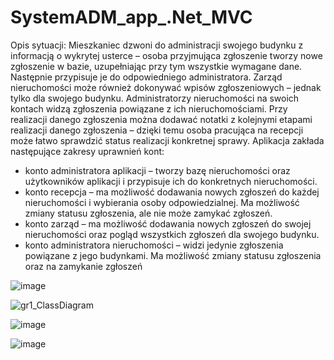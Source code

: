 # SystemADM_app_.Net_MVC

Opis sytuacji:
Mieszkaniec dzwoni do administracji swojego budynku z informacją o wykrytej usterce – osoba przyjmująca zgłoszenie tworzy nowe zgłoszenie w bazie, uzupełniając przy tym wszystkie wymagane dane. Następnie przypisuje je do odpowiedniego administratora. 
Zarząd nieruchomości może również dokonywać wpisów zgłoszeniowych – jednak tylko dla swojego budynku.
Administratorzy nieruchomości na swoich kontach widzą zgłoszenia powiązane z ich nieruchomościami. Przy realizacji danego zgłoszenia można dodawać notatki z kolejnymi etapami realizacji danego zgłoszenia – dzięki temu osoba pracująca na recepcji może łatwo sprawdzić status realizacji konkretnej sprawy.
Aplikacja zakłada następujące zakresy uprawnień kont:
- konto administratora aplikacji – tworzy bazę nieruchomości oraz użytkowników aplikacji i przypisuje ich do konkretnych nieruchomości.
- konto recepcja – ma możliwość dodawania nowych zgłoszeń do każdej nieruchomości i wybierania osoby odpowiedzialnej. Ma możliwość zmiany statusu zgłoszenia, ale nie może zamykać zgłoszeń.
- konto zarząd – ma możliwość dodawania nowych zgłoszeń do swojej nieruchomości oraz pogląd wszystkich zgłoszeń dla swojego budynku.
- konto administratora nieruchomości – widzi jedynie zgłoszenia powiązane z jego budynkami. Ma możliwość zmiany statusu zgłoszenia oraz na zamykanie zgłoszeń

![image](https://user-images.githubusercontent.com/36272145/162808266-b94dfd1f-6e6c-4b2f-a08b-d22a96b878a3.png)

![gr1_ClassDiagram](https://user-images.githubusercontent.com/36272145/162809988-5e83058b-38f3-4f60-9acd-6907a0752607.png)


![image](https://user-images.githubusercontent.com/36272145/162809236-4ebea4a5-776f-449b-912c-12e5f23f0788.png)

![image](https://user-images.githubusercontent.com/36272145/162809368-e4cca490-80d2-4484-8df8-8d30800d90a6.png)
